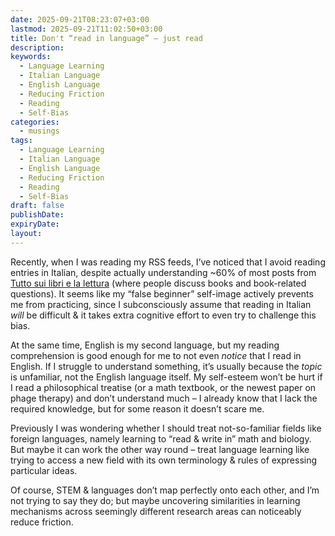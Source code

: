```yaml
---
date: 2025-09-21T08:23:07+03:00
lastmod: 2025-09-21T11:02:50+03:00
title: Don't “read in language” – just read
description:
keywords:
  - Language Learning
  - Italian Language
  - English Language
  - Reducing Friction
  - Reading
  - Self-Bias
categories:
  - musings
tags:
  - Language Learning
  - Italian Language
  - English Language
  - Reducing Friction
  - Reading
  - Self-Bias
draft: false
publishDate:
expiryDate:
layout:
---
```

Recently, when I was reading my RSS feeds, I’ve noticed that I avoid reading entries in Italian, despite actually understanding ~60% of most posts from [Tutto sui libri e la lettura](https://www.reddit.com/r/Libri/) (where people discuss books and book-related questions). It seems like my “false beginner” self-image actively prevents me from practicing, since I subconsciously assume that reading in Italian *will* be difficult & it takes extra cognitive effort to even try to challenge this bias.

At the same time, English is my second language, but my reading comprehension is good enough for me to not even *notice* that I read in English. If I struggle to understand something, it’s usually because the *topic* is unfamiliar, not the English language itself. My self-esteem won’t be hurt if I read a philosophical treatise (or a math textbook, or the newest paper on phage therapy) and don’t understand much – I already know that I lack the required knowledge, but for some reason it doesn’t scare me.

Previously I was wondering whether I should treat not-so-familiar fields like foreign languages, namely learning to “read & write in” math and biology. But maybe it can work the other way round – treat language learning like trying to access a new field with its own terminology & rules of expressing particular ideas.

Of course, STEM & languages don’t map perfectly onto each other, and I’m not trying to say they do; but maybe uncovering similarities in learning mechanisms across seemingly different research areas can noticeably reduce friction.
